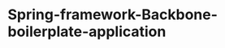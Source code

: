 Spring-framework-Backbone-boilerplate-application
=================================================
